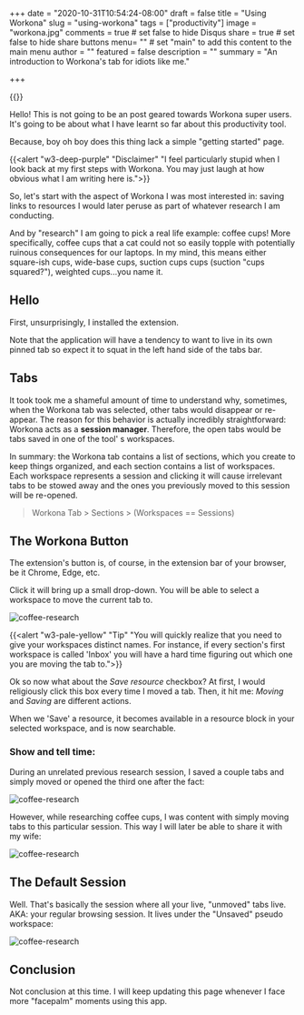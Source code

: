+++
date = "2020-10-31T10:54:24-08:00"
draft = false
title = "Using Workona"
slug = "using-workona"
tags = ["productivity"]
image = "workona.jpg"
comments = true	# set false to hide Disqus
share = true	# set false to hide share buttons
menu= ""		# set "main" to add this content to the main menu
author = ""
featured = false
description = ""
summary = "An introduction to Workona's tab for idiots like me."

+++

{{<hero image="workona.jpg" height="300px">}}

Hello! This is not going to be an post geared towards Workona super users. It's going to be about what I have learnt so far about this productivity tool.

Because, boy oh boy does this thing lack a simple "getting started" page.

{{<alert "w3-deep-purple" "Disclaimer" "I feel particularly stupid when I look back at my first steps with Workona. You may just laugh at how obvious what I am writing here is.">}}

So, let's start with the aspect of Workona I was most interested in: saving links to resources I would later peruse as part of whatever research I am conducting.

And by "research" I am going to pick a real life example: coffee cups! More specifically, coffee cups that a cat could not so easily topple with potentially ruinous consequences for our laptops. In my mind, this means either square-ish cups, wide-base cups, suction cups cups (suction "cups squared?"), weighted cups...you name it.

## Hello

First, unsurprisingly, I installed the extension.

Note that the application will have a tendency to want to live in its own pinned tab so expect it to squat in the left hand side of the tabs bar.

## Tabs

It took took me a shameful amount of time to understand why, sometimes, when the Workona tab was selected, other tabs would disappear or re-appear. The reason for this behavior is actually incredibly straightforward: Workona acts as a **session manager**. Therefore, the open tabs would be tabs saved in one of the tool' s workspaces. 

In summary: the Workona tab contains a list of sections, which you create to keep things organized, and each section contains a list of workspaces. Each workspace represents a session and clicking it will cause irrelevant tabs to be stowed away and the ones you previously moved to this session will be re-opened.

> Workona Tab > Sections > (Workspaces  == Sessions)

## The Workona Button

The extension's button is, of course, in the extension bar of your browser, be it Chrome, Edge, etc.

Click it will bring up a small drop-down. You will be able to select a workspace to move the current tab to.

  ![coffee-research](/images/coffee-research-1.png)

{{<alert "w3-pale-yellow" "Tip" "You will quickly realize that you need to give your workspaces distinct names. For instance, if every section's first workspace is called 'Inbox' you will have a hard time figuring out which one you are moving the tab to.">}}

Ok so now what about the *Save resource* checkbox? At first, I would religiously click this box every time I moved a tab. Then, it hit me: *Moving* and *Saving* are different actions.

When we 'Save' a resource, it becomes available in a resource block in your selected workspace, and is now searchable.

### Show and tell time:

During an unrelated previous research session, I saved a couple tabs and simply moved or opened the third one after the fact:

![coffee-research](/images/coffee-research-2.png)

However, while researching coffee cups, I was content with simply moving tabs to this particular session. This way I will later be able to share it with my wife:

![coffee-research](/images/coffee-research-3.png)

## The Default Session

Well. That's basically the session where all your live, "unmoved" tabs live. AKA: your regular browsing session. It lives under the "Unsaved" pseudo workspace:

![coffee-research](/images/coffee-research-4.png)

## Conclusion

Not conclusion at this time. I will keep updating this page whenever I face more "facepalm" moments using this app.

